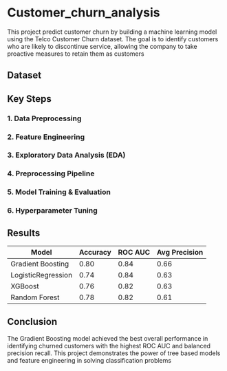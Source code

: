 # Customer_churn_analysis

This project predict customer churn by building a machine learning model using the Telco Customer Churn dataset. The goal is to identify customers who are likely to discontinue service, allowing the company to take proactive measures to retain them as customers

## Dataset

## Key Steps

### 1. Data Preprocessing

### 2. Feature Engineering

### 3. Exploratory Data Analysis (EDA)

### 4. Preprocessing Pipeline

### 5. Model Training & Evaluation

### 6. Hyperparameter Tuning


## Results

| Model              | Accuracy | ROC AUC | Avg Precision |
|-------------------|----------|---------|----------------|
| Gradient Boosting | 0.80     | 0.84    | 0.66           |
| LogisticRegression| 0.74     | 0.84    | 0.63           |
| XGBoost           | 0.76     | 0.82    | 0.63           |
| Random Forest     | 0.78     | 0.82    | 0.61           |

## Conclusion

The Gradient Boosting model achieved the best overall performance in identifying churned customers with the highest ROC AUC and balanced precision recall. This project demonstrates the power of tree based models and feature engineering in solving classification problems
